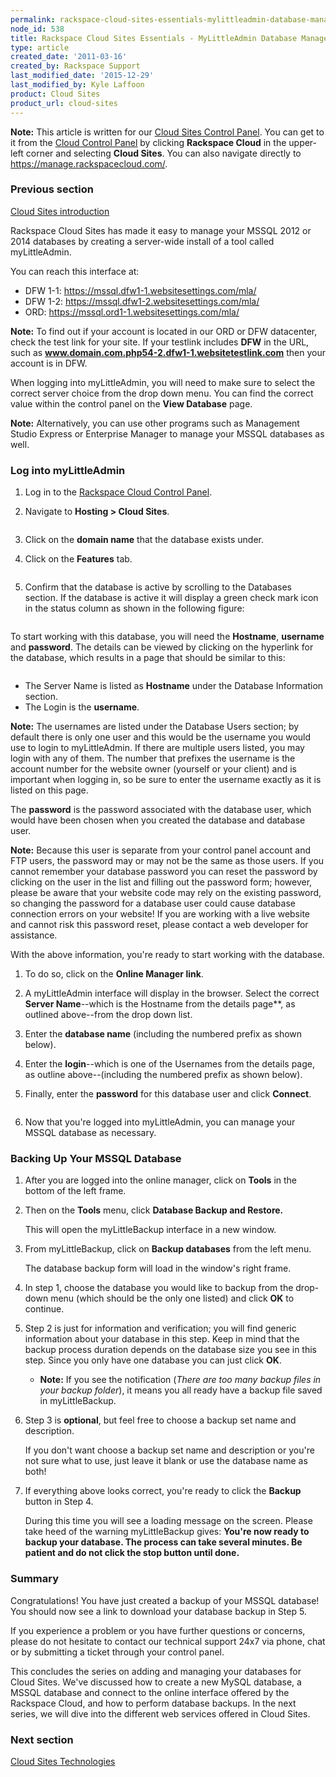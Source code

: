 ```yaml
---
permalink: rackspace-cloud-sites-essentials-mylittleadmin-database-management-interface/
node_id: 538
title: Rackspace Cloud Sites Essentials - MyLittleAdmin Database Management Interface
type: article
created_date: '2011-03-16'
created_by: Rackspace Support
last_modified_date: '2015-12-29'
last_modified_by: Kyle Laffoon
product: Cloud Sites
product_url: cloud-sites
---
```


**Note:** This article is written for our [Cloud Sites Control Panel](https://manage.rackspacecloud.com/). You can get to it from the [Cloud Control Panel](https://mycloud.rackspace.com) by clicking **Rackspace Cloud** in the upper-left corner and selecting **Cloud Sites**. You can also navigate directly to <https://manage.rackspacecloud.com/>.

### Previous section

[Cloud Sites introduction](/how-to/cloud-sites)

Rackspace Cloud Sites has made it easy to manage your MSSQL 2012 or
2014 databases by creating a server-wide install of a tool called
myLittleAdmin.

You can reach this interface at:

-   DFW 1-1: <https://mssql.dfw1-1.websitesettings.com/mla/>
-   DFW 1-2: <https://mssql.dfw1-2.websitesettings.com/mla/>
-   ORD: <https://mssql.ord1-1.websitesettings.com/mla/>

**Note:** To find out if your account is located in our ORD or DFW
datacenter, check the test link for your site. If your testlink includes
**DFW** in the URL, such as **www.domain.com.php54-2.dfw1-1.websitetestlink.com** then your account is
in DFW.

When logging into myLittleAdmin, you will need to make sure to select
the correct server choice from the drop down menu. You can find the
correct value within the control panel on the **View Database** page.

**Note:** Alternatively, you can use other programs such as Management
Studio Express or Enterprise Manager to manage your MSSQL databases as
well.

### Log into myLittleAdmin

1.  Log in to the [Rackspace Cloud Control Panel](http://manage.rackspacecloud.com).
2.  Navigate to **Hosting > Cloud Sites**.

    <img src="https://8026b2e3760e2433679c-fffceaebb8c6ee053c935e8915a3fbe7.ssl.cf2.rackcdn.com/field/image/hosting_0.png" alt="" />

3.  Click on the **domain name** that the database exists under.
4.  Click on the **Features** tab.

    <img src="https://admin.rackspace.comhttps://8026b2e3760e2433679c-fffceaebb8c6ee053c935e8915a3fbe7.ssl.cf2.rackcdn.com/field/image/sites_tabs.png" alt="" />

5.  Confirm that the database is active by scrolling to
    the Databases section. If the database is active it will display a
    green check mark icon in the status column as shown in the following
    figure:

    <img src="https://admin.rackspace.comhttps://8026b2e3760e2433679c-fffceaebb8c6ee053c935e8915a3fbe7.ssl.cf2.rackcdn.com/field/image/sites_dblist_0.png" alt="" />

To start working with this database, you will need the **Hostname**,
**username** and **password**. The details can be viewed by clicking on
the hyperlink for the database, which results in a page that should be
similar to this:

<img src="https://admin.rackspace.comhttps://8026b2e3760e2433679c-fffceaebb8c6ee053c935e8915a3fbe7.ssl.cf2.rackcdn.com/field/image/dbinfo_0.png" alt="" />

-   The Server Name is listed as **Hostname** under
    the Database Information section.
-   The Login is the **username**.

**Note:** The usernames are listed under the Database Users section; by
default there is only one user and this would be the username you would
use to login to myLittleAdmin. If there are multiple users listed, you
may login with any of them. The number that prefixes the username is the
account number for the website owner (yourself or your client)
and is important when logging in, so be sure to enter the username
exactly as it is listed on this page.

The **password** is the password associated with the database user,
which would have been chosen when you created the database and database
user.

**Note:** Because this user is separate from your control panel account
and FTP users, the password may or may not be the same as those users.
If you cannot remember your database password you can reset the password
by clicking on the user in the list and filling out the password form;
however, please be aware that your website code may rely on the existing
password, so changing the password for a database user could cause
database connection errors on your website! If you are working with a
live website and cannot risk this password reset, please contact a web
developer for assistance.

With the above information, you're ready to start working with the
database.

1.  To do so, click on the **Online Manager link**.
2.  A myLittleAdmin interface will display in the browser. Select the
    correct **Server Name**--which is the Hostname from the details
    page**, as outlined above--from the drop down list.
3.  Enter the **database name** (including the numbered prefix as
    shown below).
4.  Enter the **login**--which is one of the Usernames from the details
    page, as outline above--(including the numbered prefix as
    shown below).
5.  Finally, enter the **password** for this database user and
    click **Connect**.

    <img src="https://admin.rackspace.comhttps://8026b2e3760e2433679c-fffceaebb8c6ee053c935e8915a3fbe7.ssl.cf2.rackcdn.com/field/image/dblogin_0.png" alt="" />

6.  Now that you're logged into myLittleAdmin, you can manage your MSSQL
    database as necessary.

### Backing Up Your MSSQL Database

1.  After you are logged into the online manager, click on **Tools** in
    the bottom of the left frame.

2.  Then on the **Tools** menu, click **Database Backup and Restore.**

    This will open the myLittleBackup interface in a new window.

3.  From myLittleBackup, click on **Backup databases** from the left
    menu.

    The database backup form will load in the window's right frame.

4.  In step 1, choose the database you would like to backup from the
    drop-down menu (which should be the only one listed) and click **OK** to
    continue.

5.  Step 2 is just for information and verification; you will find
    generic information about your database in this step. Keep in mind
    that the backup process duration depends on the database size you
    see in this step. Since you only have one database you can just
    click **OK**.
    -   **Note:** If you see the notification (*There are too many
        backup files in your backup folder*), it means you all ready
        have a backup file saved in myLittleBackup.

6.  Step 3 is **optional**, but feel free to choose a backup set name
    and description.

    If you don't want choose a backup set name and description or you're
    not sure what to use, just leave it blank or use the database name
    as both!

7.  If everything above looks correct, you're ready to click
    the **Backup** button in Step 4.

    During this time you will see a loading message on the screen.
    Please take heed of the warning myLittleBackup gives: **You're now
    ready to backup your database. The process can take several minutes.
    Be patient and do not click the stop button until done.**

### Summary

Congratulations! You have just created a backup of your MSSQL database!
You should now see a link to download your database backup in Step 5.

If you experience a problem or you have further questions or concerns,
please do not hesitate to contact our technical support 24x7 via phone,
chat or by submitting a ticket through your control panel.

This concludes the series on adding and managing your databases for
Cloud Sites. We've discussed how to create a new MySQL database, a MSSQL
database and connect to the online interface offered by the Rackspace
Cloud, and how to perform database backups. In the next series, we will
dive into the different web services offered in Cloud Sites.

### Next section

[Cloud Sites Technologies](/how-to/rackspace-cloud-sites-essentials-cloud-sites-technologies)
